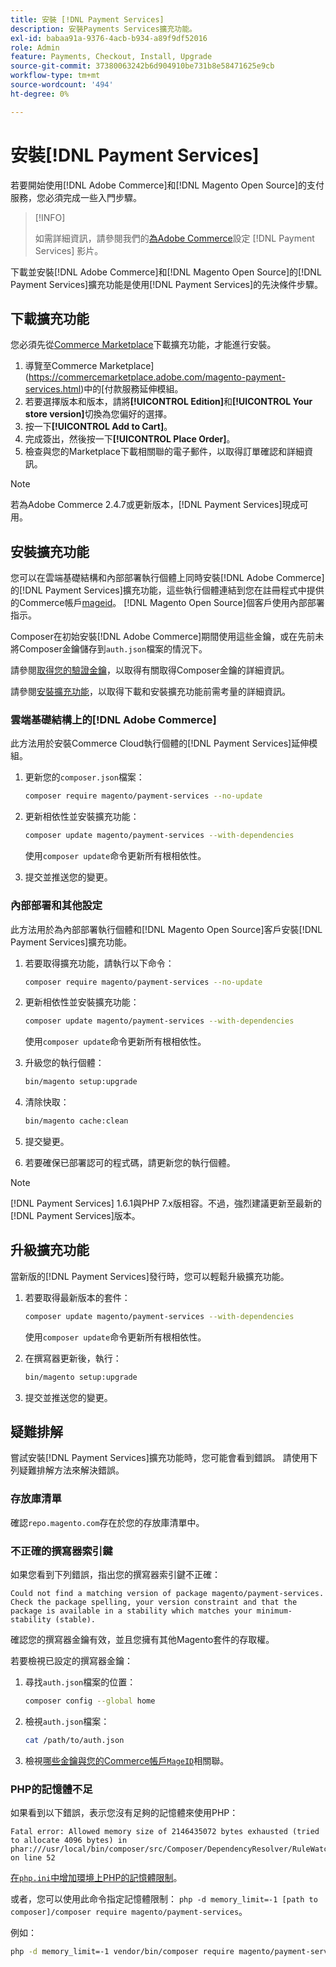 ```yaml
---
title: 安裝 [!DNL Payment Services]
description: 安裝Payments Services擴充功能。
exl-id: babaa91a-9376-4acb-b934-a89f9df52016
role: Admin
feature: Payments, Checkout, Install, Upgrade
source-git-commit: 37380063242b6d904910be731b8e58471625e9cb
workflow-type: tm+mt
source-wordcount: '494'
ht-degree: 0%

---
```


# 安裝[!DNL Payment Services]

若要開始使用[!DNL Adobe Commerce]和[!DNL Magento Open Source]的支付服務，您必須完成一些入門步驟。

>[!INFO]
>
> 如需詳細資訊，請參閱我們的[為Adobe Commerce](https://experienceleague.adobe.com/en/docs/commerce-learn/tutorials/admin/adobe-commerce-services/configure-adobe-payment-services)設定 [!DNL Payment Services] 影片。

下載並安裝[!DNL Adobe Commerce]和[!DNL Magento Open Source]的[!DNL Payment Services]擴充功能是使用[!DNL Payment Services]的先決條件步驟。

## 下載擴充功能

您必須先從[Commerce Marketplace](https://experienceleague.adobe.com/docs/commerce-admin/start/resources/commerce-marketplace.html)下載擴充功能，才能進行安裝。

1. 導覽至Commerce Marketplace](https://commercemarketplace.adobe.com/magento-payment-services.html)中的[付款服務延伸模組。
1. 若要選擇版本和版本，請將&#x200B;**[!UICONTROL Edition]**&#x200B;和&#x200B;**[!UICONTROL Your store version]**&#x200B;切換為您偏好的選擇。
1. 按一下&#x200B;**[!UICONTROL Add to Cart]**。
1. 完成簽出，然後按一下&#x200B;**[!UICONTROL Place Order]**。
1. 檢查與您的Marketplace下載相關聯的電子郵件，以取得訂單確認和詳細資訊。

>[!NOTE]
>
> 若為Adobe Commerce 2.4.7或更新版本，[!DNL Payment Services]現成可用。

## 安裝擴充功能

您可以在雲端基礎結構和內部部署執行個體上同時安裝[!DNL Adobe Commerce]的[!DNL Payment Services]擴充功能，這些執行個體連結到您在註冊程式中提供的Commerce帳戶[mageid](https://developer.adobe.com/commerce/marketplace/guides/sellers/profile-information/#access-keys)。
[!DNL Magento Open Source]個客戶使用內部部署指示。

Composer在初始安裝[!DNL Adobe Commerce]期間使用這些金鑰，或在先前未將Composer金鑰儲存到`auth.json`檔案的情況下。

請參閱[取得您的驗證金鑰](https://experienceleague.adobe.com/en/docs/commerce-operations/installation-guide/prerequisites/authentication-keys)，以取得有關取得Composer金鑰的詳細資訊。

請參閱[安裝擴充功能](https://experienceleague.adobe.com/en/docs/commerce-operations/installation-guide/tutorials/extensions)，以取得下載和安裝擴充功能前需考量的詳細資訊。

### 雲端基礎結構上的[!DNL Adobe Commerce]

此方法用於安裝Commerce Cloud執行個體的[!DNL Payment Services]延伸模組。

1. 更新您的`composer.json`檔案：

   ```bash
   composer require magento/payment-services --no-update
   ```

1. 更新相依性並安裝擴充功能：

   ```bash
   composer update magento/payment-services --with-dependencies
   ```

   使用`composer update`命令更新所有根相依性。

1. 提交並推送您的變更。

### 內部部署和其他設定

此方法用於為內部部署執行個體和[!DNL Magento Open Source]客戶安裝[!DNL Payment Services]擴充功能。

1. 若要取得擴充功能，請執行以下命令：

   ```bash
   composer require magento/payment-services --no-update
   ```

1. 更新相依性並安裝擴充功能：

   ```bash
   composer update magento/payment-services --with-dependencies
   ```

   使用`composer update`命令更新所有根相依性。

1. 升級您的執行個體：

   ```bash
   bin/magento setup:upgrade
   ```

1. 清除快取：

   ```bash
   bin/magento cache:clean
   ```

1. 提交變更。
1. 若要確保已部署認可的程式碼，請更新您的執行個體。

>[!NOTE]
>
> [!DNL Payment Services] 1.6.1與PHP 7.x版相容。不過，強烈建議更新至最新的[!DNL Payment Services]版本。

## 升級擴充功能

當新版的[!DNL Payment Services]發行時，您可以輕鬆升級擴充功能。

1. 若要取得最新版本的套件：

   ```bash
   composer update magento/payment-services --with-dependencies
   ```

   使用`composer update`命令更新所有根相依性。

1. 在撰寫器更新後，執行：

   ```bash
   bin/magento setup:upgrade
   ```

1. 提交並推送您的變更。

## 疑難排解

嘗試安裝[!DNL Payment Services]擴充功能時，您可能會看到錯誤。 請使用下列疑難排解方法來解決錯誤。

### 存放庫清單

確認`repo.magento.com`存在於您的存放庫清單中。

### 不正確的撰寫器索引鍵

如果您看到下列錯誤，指出您的撰寫器索引鍵不正確：

```
Could not find a matching version of package magento/payment-services. Check the package spelling, your version constraint and that the package is available in a stability which matches your minimum-stability (stable).
```

確認您的撰寫器金鑰有效，並且您擁有其他Magento套件的存取權。

若要檢視已設定的撰寫器金鑰：

1. 尋找`auth.json`檔案的位置：

   ```bash
   composer config --global home
   ```

1. 檢視`auth.json`檔案：

   ```bash
   cat /path/to/auth.json
   ```

1. 檢視[哪些金鑰與您的Commerce帳戶`MageID`](https://experienceleague.adobe.com/en/docs/commerce-operations/installation-guide/prerequisites/authentication-keys)相關聯。

### PHP的記憶體不足

如果看到以下錯誤，表示您沒有足夠的記憶體來使用PHP：

```
Fatal error: Allowed memory size of 2146435072 bytes exhausted (tried to allocate 4096 bytes) in phar:///usr/local/bin/composer/src/Composer/DependencyResolver/RuleWatchGraph.php on line 52
```

[在`php.ini`中增加環境上PHP的記憶體限制](https://experienceleague.adobe.com/en/docs/commerce-cloud-service/user-guide/configure/app/php-settings#increase-php-memory-limit)。

或者，您可以使用此命令指定記憶體限制： `php -d memory_limit=-1 [path to composer]/composer require magento/payment-services`。

例如：

```bash
php -d memory_limit=-1 vendor/bin/composer require magento/payment-services
```
